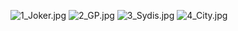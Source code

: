 ![1_Joker.jpg]({{site.baseurl}}/src/files/images/1_Joker.jpg)
![2_GP.jpg]({{site.baseurl}}/src/files/images/2_GP.jpg)
![3_Sydis.jpg]({{site.baseurl}}/src/files/images/3_Sydis.jpg)
![4_City.jpg]({{site.baseurl}}/src/files/images/4_City.jpg)

